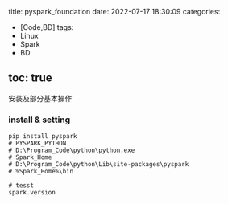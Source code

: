 title: pyspark_foundation
date: 2022-07-17 18:30:09
categories:
- [Code,BD]
tags:
- Linux
- Spark
- BD
  
toc: true
---
安装及部分基本操作
<!--more-->
### install & setting
``` shell
pip install pyspark
# PYSPARK_PYTHON
# D:\Program_Code\python\python.exe
# Spark_Home
# D:\Program_Code\python\Lib\site-packages\pyspark
# %Spark_Home%\bin

# tesst
spark.version
```





